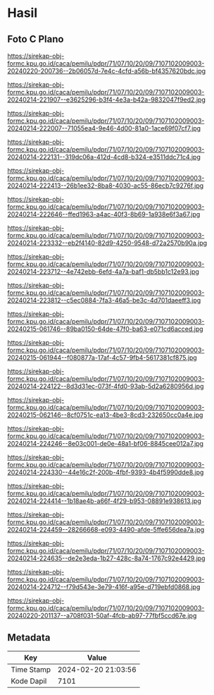 # Hasil

## Foto C Plano

https://sirekap-obj-formc.kpu.go.id/caca/pemilu/pdpr/71/07/10/20/09/7107102009003-20240220-200736--2b06057d-7e4c-4cfd-a56b-bf4357620bdc.jpg

https://sirekap-obj-formc.kpu.go.id/caca/pemilu/pdpr/71/07/10/20/09/7107102009003-20240214-221907--e3625296-b3f4-4e3a-b42a-9832047f9ed2.jpg

https://sirekap-obj-formc.kpu.go.id/caca/pemilu/pdpr/71/07/10/20/09/7107102009003-20240214-222007--71055ea4-9e46-4d00-81a0-1ace69f07cf7.jpg

https://sirekap-obj-formc.kpu.go.id/caca/pemilu/pdpr/71/07/10/20/09/7107102009003-20240214-222131--319dc06a-412d-4cd8-b324-e3511ddc71c4.jpg

https://sirekap-obj-formc.kpu.go.id/caca/pemilu/pdpr/71/07/10/20/09/7107102009003-20240214-222413--26b1ee32-8ba8-4030-ac55-86ecb7c9276f.jpg

https://sirekap-obj-formc.kpu.go.id/caca/pemilu/pdpr/71/07/10/20/09/7107102009003-20240214-222646--ffed1963-a4ac-40f3-8b69-1a938e6f3a67.jpg

https://sirekap-obj-formc.kpu.go.id/caca/pemilu/pdpr/71/07/10/20/09/7107102009003-20240214-223332--eb2f4140-82d9-4250-9548-d72a2570b90a.jpg

https://sirekap-obj-formc.kpu.go.id/caca/pemilu/pdpr/71/07/10/20/09/7107102009003-20240214-223712--4e742ebb-6efd-4a7a-baf1-db5bb1c12e93.jpg

https://sirekap-obj-formc.kpu.go.id/caca/pemilu/pdpr/71/07/10/20/09/7107102009003-20240214-223812--c5ec0884-7fa3-46a5-be3c-4d701daeeff3.jpg

https://sirekap-obj-formc.kpu.go.id/caca/pemilu/pdpr/71/07/10/20/09/7107102009003-20240215-061746--89ba0150-64de-47f0-ba63-e071cd6acced.jpg

https://sirekap-obj-formc.kpu.go.id/caca/pemilu/pdpr/71/07/10/20/09/7107102009003-20240215-061944--f080877a-17af-4c57-9fb4-5617381cf875.jpg

https://sirekap-obj-formc.kpu.go.id/caca/pemilu/pdpr/71/07/10/20/09/7107102009003-20240214-224122--8d3d31ec-073f-4fd0-93ab-5d2a6280956d.jpg

https://sirekap-obj-formc.kpu.go.id/caca/pemilu/pdpr/71/07/10/20/09/7107102009003-20240215-062146--8cf0751c-ea13-4be3-8cd3-232650cc0a4e.jpg

https://sirekap-obj-formc.kpu.go.id/caca/pemilu/pdpr/71/07/10/20/09/7107102009003-20240214-224246--8e03c001-de0e-48a1-bf06-8845cee012a7.jpg

https://sirekap-obj-formc.kpu.go.id/caca/pemilu/pdpr/71/07/10/20/09/7107102009003-20240214-224330--44e16c2f-200b-4fbf-9393-4b4f5990dde8.jpg

https://sirekap-obj-formc.kpu.go.id/caca/pemilu/pdpr/71/07/10/20/09/7107102009003-20240214-224414--1b18ae4b-a66f-4f29-b953-08891e938613.jpg

https://sirekap-obj-formc.kpu.go.id/caca/pemilu/pdpr/71/07/10/20/09/7107102009003-20240214-224459--28266668-e093-4490-afde-5ffe656dea7a.jpg

https://sirekap-obj-formc.kpu.go.id/caca/pemilu/pdpr/71/07/10/20/09/7107102009003-20240214-224635--de2e3eda-1b27-428c-8a74-1767c92e4429.jpg

https://sirekap-obj-formc.kpu.go.id/caca/pemilu/pdpr/71/07/10/20/09/7107102009003-20240214-224712--f79d543e-3e79-416f-a95e-d719ebfd0868.jpg

https://sirekap-obj-formc.kpu.go.id/caca/pemilu/pdpr/71/07/10/20/09/7107102009003-20240220-201137--a708f031-50af-4fcb-ab97-77fbf5ccd67e.jpg


## Metadata

| Key        | Value               |
| ---------- | ------------------- |
| Time Stamp | 2024-02-20 21:03:56 |
| Kode Dapil | 7101                |



